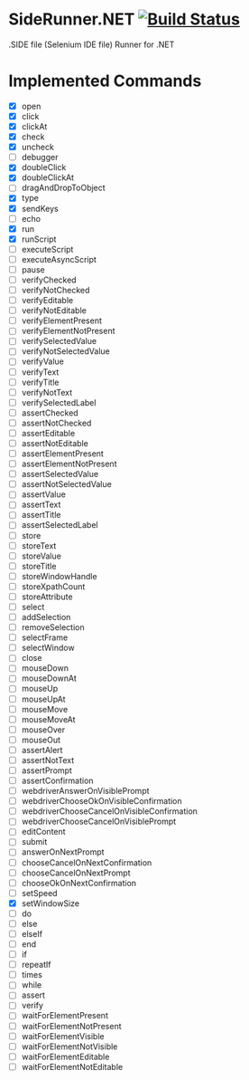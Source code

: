 # SideRunner.NET [![Build Status](https://travis-ci.com/kasancode/SideRunner.NET.svg?branch=master)](https://travis-ci.com/kasancode/SideRunner.NET)

.SIDE file (Selenium IDE file) Runner for .NET

# Implemented Commands
- [x] open
- [x] click
- [x] clickAt
- [x] check
- [x] uncheck
- [ ] debugger
- [x] doubleClick
- [x] doubleClickAt
- [ ] dragAndDropToObject
- [x] type
- [x] sendKeys
- [ ] echo
- [x] run
- [x] runScript
- [ ] executeScript
- [ ] executeAsyncScript
- [ ] pause
- [ ] verifyChecked
- [ ] verifyNotChecked
- [ ] verifyEditable
- [ ] verifyNotEditable
- [ ] verifyElementPresent
- [ ] verifyElementNotPresent
- [ ] verifySelectedValue
- [ ] verifyNotSelectedValue
- [ ] verifyValue
- [ ] verifyText
- [ ] verifyTitle
- [ ] verifyNotText
- [ ] verifySelectedLabel
- [ ] assertChecked
- [ ] assertNotChecked
- [ ] assertEditable
- [ ] assertNotEditable
- [ ] assertElementPresent
- [ ] assertElementNotPresent
- [ ] assertSelectedValue
- [ ] assertNotSelectedValue
- [ ] assertValue
- [ ] assertText
- [ ] assertTitle
- [ ] assertSelectedLabel
- [ ] store
- [ ] storeText
- [ ] storeValue
- [ ] storeTitle
- [ ] storeWindowHandle
- [ ] storeXpathCount
- [ ] storeAttribute
- [ ] select
- [ ] addSelection
- [ ] removeSelection
- [ ] selectFrame
- [ ] selectWindow
- [ ] close
- [ ] mouseDown
- [ ] mouseDownAt
- [ ] mouseUp
- [ ] mouseUpAt
- [ ] mouseMove
- [ ] mouseMoveAt
- [ ] mouseOver
- [ ] mouseOut
- [ ] assertAlert
- [ ] assertNotText
- [ ] assertPrompt
- [ ] assertConfirmation
- [ ] webdriverAnswerOnVisiblePrompt
- [ ] webdriverChooseOkOnVisibleConfirmation
- [ ] webdriverChooseCancelOnVisibleConfirmation
- [ ] webdriverChooseCancelOnVisiblePrompt
- [ ] editContent
- [ ] submit
- [ ] answerOnNextPrompt
- [ ] chooseCancelOnNextConfirmation
- [ ] chooseCancelOnNextPrompt
- [ ] chooseOkOnNextConfirmation
- [ ] setSpeed
- [x] setWindowSize
- [ ] do
- [ ] else
- [ ] elseIf
- [ ] end
- [ ] if
- [ ] repeatIf
- [ ] times
- [ ] while
- [ ] assert
- [ ] verify
- [ ] waitForElementPresent
- [ ] waitForElementNotPresent
- [ ] waitForElementVisible
- [ ] waitForElementNotVisible
- [ ] waitForElementEditable
- [ ] waitForElementNotEditable